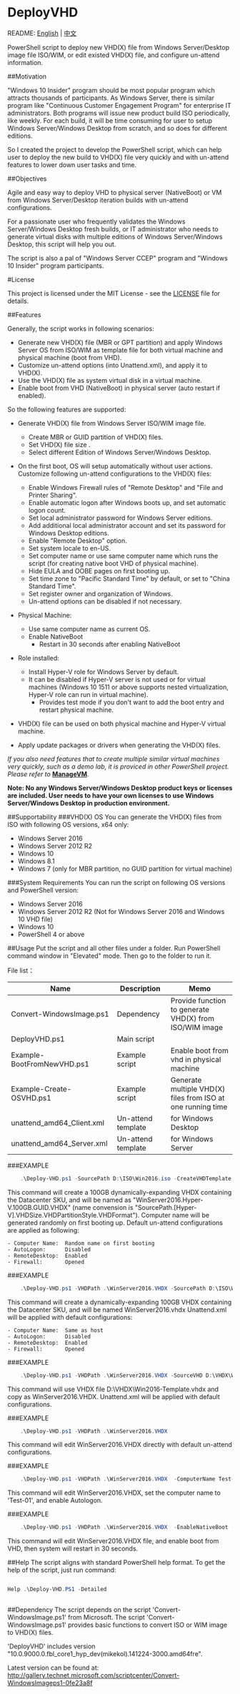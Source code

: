 # DeployVHD
README: [English](https://github.com/wellsluo/DeployVHD/blob/master/README.md) | [中文](https://github.com/wellsluo/DeployVHD/blob/master/README-CN.md)

PowerShell script to deploy new VHD(X) file from Windows Server/Desktop image file ISO/WIM, or edit existed VHD(X) file, and configure un-attend information.

##Motivation

"Windows 10 Insider" program should be most popular program which attracts thousands of participants.  As Windows Server,  there is similar program like "Continuous Customer Engagement Program" for enterprise IT administrators.  Both programs will issue new product build ISO periodically, like weekly.  For each build, it will be time consuming for user to setup Windows Server/Windows Desktop from scratch, and so does for different editions.  

So I created the project to develop the PowerShell script, which can help user to deploy the new build to VHD(X) file very quickly and with un-attend features to lower down user tasks and time. 


##Objectives

Agile and easy way to deploy VHD to physical server (NativeBoot) or VM from Windows Server/Desktop iteration builds with un-attend configurations.

For a passionate user who frequently validates the Windows Server/Windows Desktop fresh builds, or IT administrator who needs to generate virtual disks with multiple editions of Windows Server/Windows Desktop, this script will help you out. 

The script is also a pal of "Windows Server CCEP" program and "Windows 10 Insider" program participants.

#License

This project is licensed under the MIT License - see the [LICENSE](https://github.com/wellsluo/DeployVHD/blob/master/LICENSE) file for details.

##Features

Generally, the script works in following scenarios:
- Generate new VHD(X) file (MBR or GPT partition) and apply Windows Server OS from ISO/WIM as template file for both virtual machine and physical machine (boot from VHD).
- Customize un-attend options (into Unattend.xml), and apply it to VHD(X).
- Use the VHD(X) file as system virtual disk in a virtual machine.
- Enable boot from VHD (NativeBoot) in physical server (auto restart if enabled).  

So the following features are supported:


- Generate VHD(X) file from Windows Server ISO/WIM image file.
	+ Create MBR or GUID partition of VHD(X) files.
	+ Set VHD(X) file size .
	+ Select different Edition of Windows Server/Windows Desktop.


- On the first boot, OS will setup automatically without user actions.  Customize following un-attend configurations to the VHD(X) files:
	+ Enable Windows Firewall rules of "Remote Desktop" and "File and Printer Sharing". 
	+ Enable automatic logon after Windows boots up, and set automatic logon count. 
	+ Set local administrator password for Windows Server editions.   
	+ Add additional local administrator account and set its password for Windows Desktop editions. 
	+ Enable "Remote Desktop" option. 
	+ Set system locale to en-US.  
	+ Set computer name or use same computer name which runs the script (for creating native boot VHD of physical machine). 
	+ Hide EULA and OOBE pages on first booting up. 
	+ Set time zone to "Pacific Standard Time" by default, or set to "China Standard Time". 
	+ Set register owner and organization of Windows.
	+ Un-attend options can be disabled if not necessary.

- Physical Machine:
	+ Use same computer name as current OS. 
	+ Enable NativeBoot
		+ Restart in 30 seconds after enabling NativeBoot


- Role installed:
	+ Install Hyper-V role for Windows Server by default.
	+ It can be disabled if Hyper-V server is not used or for virtual machines (Windows 10 1511 or above supports nested virtualization, Hyper-V role can run in virtual machine).
		+ Provides test mode if you don't want to add the boot entry and restart physical machine.  

- VHD(X) file can be used on both physical machine and Hyper-V virtual machine.

- Apply update packages or drivers when generating the VHD(X) files.

*If you also need features that to create multiple similar virtual machines very quickly, such as a demo lab, it is proviced in other PowerShell project. Please refer to* **[ManageVM](https://github.com/wellsluo/ManageVM)**.

**Note: No any Windows Server/Windows Desktop product keys or licenses are included.  User needs to have your own licenses to use Windows Server/Windows Desktop in production environment.**

 
##Supportability
###VHD(X) OS 
You can generate the VHD(X) files from ISO with following OS versions, x64 only:
- Windows Server 2016 
- Windows Server 2012 R2 
- Windows 10
- Windows 8.1 
- Windows 7 (only for MBR partition, no GUID partition for virtual machine)
 
###System Requirements
You can run the script on following OS versions and PowerShell version:
- Windows Server 2016
- Windows Server 2012 R2 (Not for Windows Server 2016 and Windows 10 VHD file)
- Windows 10
- PowerShell 4 or above 

##Usage
Put the script and all other files under a folder. Run PowerShell command window in "Elevated" mode. Then go to the folder to run it. 

File list：

Name | Description | Memo
------------ | ------------- | ------------
Convert-WindowsImage.ps1 | Dependency | Provide function to generate VHD(X) from ISO/WIM image
DeployVHD.ps1 | Main script  | 
Example-BootFromNewVHD.ps1 | Example script  | Enable boot from vhd in physical machine
Example-Create-OSVHD.ps1 | Example script  | Generate multiple VHD(X) files from ISO at one running time
unattend_amd64_Client.xml | Un-attend template | for Windows Desktop
unattend_amd64_Server.xml | Un-attend template | for Windows Server



###EXAMPLE

```PowerShell
    .\Deploy-VHD.ps1 -SourcePath D:\ISO\Win2016.iso -CreateVHDTemplate
```

This command will create a 100GB dynamically-expanding VHDX containing the Datacenter SKU, and will be named as "WinServer2016.Hyper-V.100GB.GUID.VHDX" (name convension is "SourcePath.[Hyper-V].VHDSize.VHDPartitionStyle.VHDFormat"). Computer name will be generated randomly on first booting up. Default un-attend configurations are applied as following:

	- Computer Name:  Random name on first booting
	- AutoLogon:      Disabled
	- RemoteDesktop:  Enabled
	- Firewall:       Opened

###EXAMPLE

```PowerShell
    .\Deploy-VHD.ps1 -VHDPath .\WinServer2016.VHDX -SourcePath D:\ISO\Win2016.iso
```

This command will create a dynamically-expanding 100GB VHDX containing the Datacenter SKU, and will be named WinServer2016.vhdx
Unattend.xml will be applied with default configurations:

	- Computer Name:  Same as host
	- AutoLogon:      Disabled
	- RemoteDesktop:  Enabled
	- Firewall:       Opened


###EXAMPLE

```PowerShell
    .\Deploy-VHD.ps1 -VHDPath .\WinServer2016.VHDX -SourceVHD D:\VHDX\Win2016-Template.vhdx 
```

This command will use VHDX file D:\VHDX\Win2016-Template.vhdx and copy as WinServer2016.VHDX.
Unattend.xml will be applied with default configurations.


###EXAMPLE

```PowerShell
    .\Deploy-VHD.ps1 -VHDPath .\WinServer2016.VHDX  
```

This command will edit WinServer2016.VHDX directly with default un-attend configurations.


###EXAMPLE

```PowerShell
    .\Deploy-VHD.ps1 -VHDPath .\WinServer2016.VHDX  -ComputerName Test-01 -AutoLogon
```

This command will edit WinServer2016.VHDX, set the computer name to 'Test-01', and enable Autologon.


###EXAMPLE

```PowerShell
    .\Deploy-VHD.ps1 -VHDPath .\WinServer2016.VHDX  -EnableNativeBoot -Restart
```

This command will edit WinServer2016.VHDX file, and enable boot from VHD, then system will restart in 30 seconds. 


##Help
The script aligns with standard PowerShell help format. To get the help of the script, just run command:  

```PowerShell

Help .\Deploy-VHD.PS1 -Detailed
 
```

##Dependency
The script depends on the script 'Convert-WindowsImage.ps1' from Microsoft. The script 'Convert-WindowsImage.ps1' provides basic functions to convert ISO or WIM image to VHD(X) files. 

'DeployVHD' includes version "10.0.9000.0.fbl_core1_hyp_dev(mikekol).141224-3000.amd64fre". 

Latest version can be found at:
http://gallery.technet.microsoft.com/scriptcenter/Convert-WindowsImageps1-0fe23a8f
